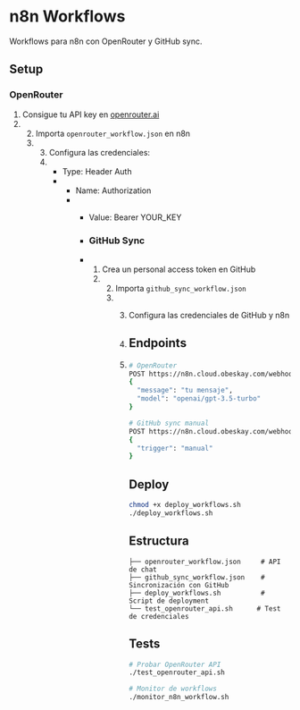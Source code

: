 # n8n Workflows

Workflows para n8n con OpenRouter y GitHub sync.

## Setup

### OpenRouter

1. Consigue tu API key en [openrouter.ai](https://openrouter.ai)
2. 2. Importa `openrouter_workflow.json` en n8n
   3. 3. Configura las credenciales:
      4.    - Type: Header Auth
            -    - Name: Authorization
                 -    - Value: Bearer YOUR_KEY
                  
                      - ### GitHub Sync
                  
                      - 1. Crea un personal access token en GitHub
                        2. 2. Importa `github_sync_workflow.json`
                           3. 3. Configura las credenciales de GitHub y n8n
                             
                              4. ## Endpoints
                             
                              5. ```bash
                                 # OpenRouter
                                 POST https://n8n.cloud.obeskay.com/webhook/chat
                                 {
                                   "message": "tu mensaje",
                                   "model": "openai/gpt-3.5-turbo"
                                 }

                                 # GitHub sync manual
                                 POST https://n8n.cloud.obeskay.com/webhook/github-sync
                                 {
                                   "trigger": "manual"
                                 }
                                 ```

                                 ## Deploy

                                 ```bash
                                 chmod +x deploy_workflows.sh
                                 ./deploy_workflows.sh
                                 ```

                                 ## Estructura

                                 ```
                                 ├── openrouter_workflow.json     # API de chat
                                 ├── github_sync_workflow.json    # Sincronización con GitHub
                                 ├── deploy_workflows.sh          # Script de deployment
                                 └── test_openrouter_api.sh      # Test de credenciales
                                 ```

                                 ## Tests

                                 ```bash
                                 # Probar OpenRouter API
                                 ./test_openrouter_api.sh

                                 # Monitor de workflows
                                 ./monitor_n8n_workflow.sh
                                 ```
